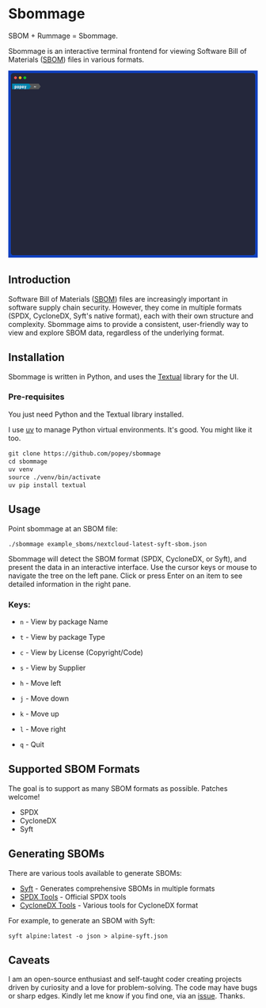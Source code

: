 # Sbommage

SBOM + Rummage = Sbommage.

Sbommage is an interactive terminal frontend for viewing Software Bill of Materials ([SBOM](https://anchore.com/sbom/)) files in various formats.

![A short video showing Sbommage](./sbommage.gif)

## Introduction

Software Bill of Materials ([SBOM](https://anchore.com/sbom/)) files are increasingly important in software supply chain security. However, they come in multiple formats (SPDX, CycloneDX, Syft's native format), each with their own structure and complexity. Sbommage aims to provide a consistent, user-friendly way to view and explore SBOM data, regardless of the underlying format.

## Installation

Sbommage is written in Python, and uses the [Textual](https://textual.textualize.io/) library for the UI.

### Pre-requisites

You just need Python and the Textual library installed.

I use [uv](https://github.com/astral-sh/uv) to manage Python virtual environments. It's good. You might like it too.

```shell
git clone https://github.com/popey/sbommage
cd sbommage
uv venv
source ./venv/bin/activate
uv pip install textual
```

## Usage

Point sbommage at an SBOM file:

```shell
./sbommage example_sboms/nextcloud-latest-syft-sbom.json
```

Sbommage will detect the SBOM format (SPDX, CycloneDX, or Syft), and present the data in an interactive interface.
Use the cursor keys or mouse to navigate the tree on the left pane.
Click or press Enter on an item to see detailed information in the right pane.

### Keys:

* `n` - View by package Name
* `t` - View by package Type
* `c` - View by License (Copyright/Code)
* `s` - View by Supplier

* `h` - Move left
* `j` - Move down
* `k` - Move up
* `l` - Move right

* `q` - Quit

## Supported SBOM Formats

The goal is to support as many SBOM formats as possible. Patches welcome!

* SPDX
* CycloneDX
* Syft

## Generating SBOMs

There are various tools available to generate SBOMs:

* [Syft](https://github.com/anchore/syft) - Generates comprehensive SBOMs in multiple formats
* [SPDX Tools](https://github.com/spdx/tools) - Official SPDX tools
* [CycloneDX Tools](https://github.com/CycloneDX) - Various tools for CycloneDX format

For example, to generate an SBOM with Syft:

```shell
syft alpine:latest -o json > alpine-syft.json
```

## Caveats

I am an open-source enthusiast and self-taught coder creating projects driven by curiosity and a love for problem-solving. The code may have bugs or sharp edges. Kindly let me know if you find one, via an [issue](https://github.com/popey/sbommage/issues). Thanks.